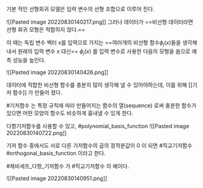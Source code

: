 기본 적인 선형회귀 모델은 입력 변수의 선형 조합으로 이루어 진다.

![[Pasted image 20220830140217.png]]
그러나 데이터가 ==비선형 데이터라면 선형 회귀 모형은 적합하지 않다.==

이 때는 독립 변수 벡터 x를 입력으로 가지는 ==여러개의 비선형 함수$\phi_{j}(x)$들을 생각해 내서 원래의 입력 변수 x 대신== $\phi_{j}(x)$ 를 입력 변수로 사용한 다음의 모형을 씀으로 예측 성능을 높인다.

![[Pasted image 20220830140426.png]]


데이터에 적합한 비선형 함수를 충분히 많이 생각해 낼 수 있어야하는데, 이를 위해 [[기저 함수]] 가 만들어 졌다. 

#기저함수 는 특정 규칙에 따라 만들어지는 함수의 열(sequence) 로써 충분한 함수가 있으면 어떤 모양의 함수도 비슷하게 흉내낼 수 있게 한다.

다항기저함수를 사용할 수 있고, #polynomial_basis_function
![[Pasted image 20220830140722.png]]

기저 함수 중에서도 서로 다른 기저함수의 곱의 정적분값이 0 이 되면 #직교기저함수 #orthogonal_basis_function 이라고 한다.

#체비세프_다항_기저함수 가 #직교기저함수 의 예이다.

![[Pasted image 20220830140951.png]]